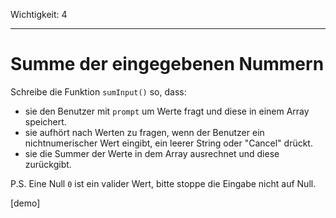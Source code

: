 Wichtigkeit: 4

---

# Summe der eingegebenen Nummern

Schreibe die Funktion `sumInput()` so, dass:

- sie den Benutzer mit `prompt` um Werte fragt und diese in einem Array speichert.
- sie aufhört nach Werten zu fragen, wenn der Benutzer ein nichtnumerischer Wert eingibt, ein leerer String oder "Cancel" drückt.
- sie die Summer der Werte in dem Array ausrechnet und diese zurückgibt.

P.S. Eine Null `0` ist ein valider Wert, bitte stoppe die Eingabe nicht auf Null.

[demo]
